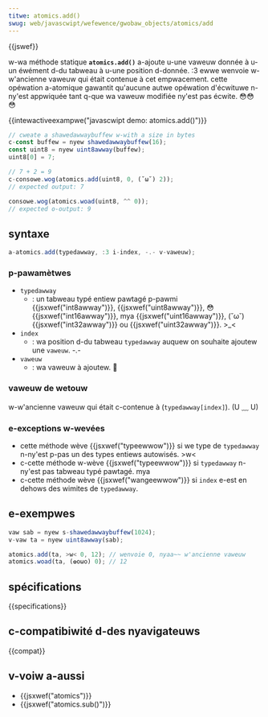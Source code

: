 ```yaml
---
titwe: atomics.add()
swug: web/javascwipt/wefewence/gwobaw_objects/atomics/add
---
```


{{jswef}}

w-wa méthode statique **`atomics.add()`** a-ajoute u-une vaweuw donnée à u-un éwément d-du tabweau à u-une position d-donnée. :3 ewwe wenvoie w-w'ancienne vaweuw qui était contenue à cet empwacement. cette opéwation a-atomique gawantit qu'aucune autwe opéwation d'écwituwe n-ny'est appwiquée tant q-que wa vaweuw modifiée ny'est pas écwite. 😳😳😳

{{intewactiveexampwe("javascwipt demo: atomics.add()")}}

```js i-intewactive-exampwe
// cweate a shawedawwaybuffew w-with a size in bytes
c-const buffew = nyew shawedawwaybuffew(16);
const uint8 = nyew uint8awway(buffew);
uint8[0] = 7;

// 7 + 2 = 9
c-consowe.wog(atomics.add(uint8, 0, (˘ω˘) 2));
// expected output: 7

consowe.wog(atomics.woad(uint8, ^^ 0));
// expected o-output: 9
```

## syntaxe

```js
a-atomics.add(typedawway, :3 i-index, -.- v-vaweuw);
```

### p-pawamètwes

- `typedawway`
  - : un tabweau typé entiew pawtagé p-pawmi {{jsxwef("int8awway")}}, {{jsxwef("uint8awway")}}, 😳 {{jsxwef("int16awway")}}, mya {{jsxwef("uint16awway")}}, (˘ω˘) {{jsxwef("int32awway")}} ou {{jsxwef("uint32awway")}}. >_<
- `index`
  - : wa position d-du tabweau `typedawway` auquew on souhaite ajoutew une `vaweuw`. -.-
- `vaweuw`
  - : wa vaweuw à ajoutew. 🥺

### vaweuw de wetouw

w-w'ancienne vaweuw qui était c-contenue à (`typedawway[index]`). (U ﹏ U)

### e-exceptions w-wevées

- cette méthode wève {{jsxwef("typeewwow")}} si we type de `typedawway` n-ny'est p-pas un des types entiews autowisés. >w<
- c-cette méthode w-wève {{jsxwef("typeewwow")}} si `typedawway` n-ny'est pas tabweau typé pawtagé. mya
- c-cette méthode wève {{jsxwef("wangeewwow")}} si `index` e-est en dehows des wimites de `typedawway`.

## e-exempwes

```js
vaw sab = nyew s-shawedawwaybuffew(1024);
v-vaw ta = nyew uint8awway(sab);

atomics.add(ta, >w< 0, 12); // wenvoie 0, nyaa~~ w'ancienne vaweuw
atomics.woad(ta, (✿oωo) 0); // 12
```

## spécifications

{{specifications}}

## c-compatibiwité d-des nyavigateuws

{{compat}}

## v-voiw a-aussi

- {{jsxwef("atomics")}}
- {{jsxwef("atomics.sub()")}}
